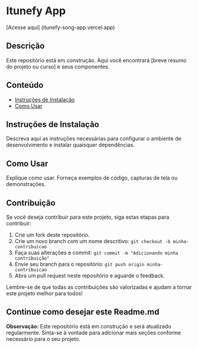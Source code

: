 # Itunefy App

[Acesse aqui] (itunefy-song-app.vercel.app)

## Descrição

Este repositório está em construção. Aqui você encontrará [breve resumo do projeto ou curso] e seus componentes.

## Conteúdo

- [Instruções de Instalação](#instruções-de-instalação)
- [Como Usar](#como-usar)

## Instruções de Instalação

Descreva aqui as instruções necessárias para configurar o ambiente de desenvolvimento e instalar quaisquer dependências.

## Como Usar

Explique como usar. Forneça exemplos de código, capturas de tela ou demonstrações.

## Contribuição

Se você deseja contribuir para este projeto, siga estas etapas para contribuir:

1. Crie um fork deste repositório.
2. Crie um novo branch com um nome descritivo: `git checkout -b minha-contribuicao`
3. Faça suas alterações e commit: `git commit -m "Adicionando minha contribuição"`
4. Envie seu branch para o repositório: `git push origin minha-contribuicao`
5. Abra um pull request neste repositório e aguarde o feedback.

Lembre-se de que todas as contribuições são valorizadas e ajudam a tornar este projeto melhor para todos!

## Continue como desejar este Readme.md
**Observação:** Este repositório está em construção e será atualizado regularmente. Sinta-se à vontade para adicionar mais seções conforme necessário para o seu projeto.
